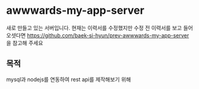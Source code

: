 # awwwards-my-app-server
새로 만들고 있는 서버입니다.
현재는 이력서를 수정했지만 수정 전 이력서를 보고 들어오셧다면 https://github.com/baek-si-hyun/prev-awwwards-my-app-server 을 참고해 주세요

## 목적
mysql과 nodejs를 연동하여 rest api를 제작해보기 위해

